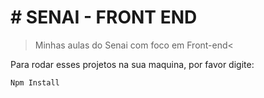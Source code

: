 <h1># SENAI - FRONT END</h1>

>Minhas aulas do Senai com foco em Front-end<

Para rodar esses projetos na sua maquina, por favor digite:

```
Npm Install
```

